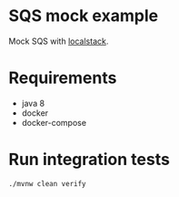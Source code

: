 # SQS mock example
Mock SQS with [localstack](https://bitbucket.org/atlassian/localstack).

# Requirements
- java 8
- docker
- docker-compose

# Run integration tests
```
./mvnw clean verify
```
